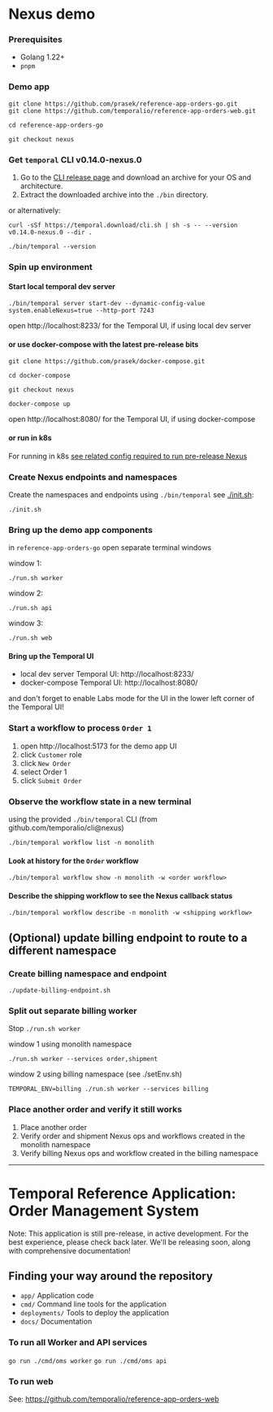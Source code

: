 # Nexus demo

### Prerequisites
- Golang 1.22+
- `pnpm`


### Demo app
```
git clone https://github.com/prasek/reference-app-orders-go.git
git clone https://github.com/temporalio/reference-app-orders-web.git

cd reference-app-orders-go

git checkout nexus
```

### Get `temporal` CLI v0.14.0-nexus.0

1. Go to the [CLI release page](https://github.com/temporalio/cli/releases/tag/v0.14.0-nexus.0) and download an archive
   for your OS and architecture.
2. Extract the downloaded archive into the `./bin` directory.

or alternatively:

```
curl -sSf https://temporal.download/cli.sh | sh -s -- --version v0.14.0-nexus.0 --dir .

./bin/temporal --version
```

### Spin up environment

#### Start local temporal dev server

```
./bin/temporal server start-dev --dynamic-config-value system.enableNexus=true --http-port 7243
```

open http://localhost:8233/ for the Temporal UI, if using local dev server

#### or use docker-compose with the latest pre-release bits

```
git clone https://github.com/prasek/docker-compose.git

cd docker-compose

git checkout nexus

docker-compose up
```

open http://localhost:8080/ for the Temporal UI, if using docker-compose

#### or run in k8s
For running in k8s [see related config required to run pre-release Nexus](https://github.com/prasek/docker-compose/pull/1/files)


### Create Nexus endpoints and namespaces

Create the namespaces and endpoints using `./bin/temporal` see [./init.sh](init.sh):
```
./init.sh
```

### Bring up the demo app components

in `reference-app-orders-go` open separate terminal windows

window 1:
```
./run.sh worker
```

window 2:
```
./run.sh api
```

window 3:
```
./run.sh web
```

#### Bring up the Temporal UI
- local dev server Temporal UI: http://localhost:8233/
- docker-compose Temporal UI: http://localhost:8080/

and don't forget to enable Labs mode for the UI in the lower left corner of the Temporal UI!

### Start a workflow to process `Order 1`
1. open http://localhost:5173 for the demo app UI
1. click `Customer` role
1. click `New Order`
1. select Order 1
1. click `Submit Order`

### Observe the workflow state in a new terminal

using the provided `./bin/temporal` CLI (from github.com/temporalio/cli@nexus)

```
./bin/temporal workflow list -n monolith
```

#### Look at history for the `Order` workflow

```
./bin/temporal workflow show -n monolith -w <order workflow>
```

#### Describe the shipping workflow to see the Nexus callback status

```
./bin/temporal workflow describe -n monolith -w <shipping workflow>
```

## (Optional) update billing endpoint to route to a different namespace

### Create billing namespace and endpoint

```
./update-billing-endpoint.sh
```

### Split out separate billing worker

Stop `./run.sh worker`

window 1 using monolith namespace
```
./run.sh worker --services order,shipment
```

window 2 using billing namespace (see ./setEnv.sh)
```
TEMPORAL_ENV=billing ./run.sh worker --services billing
```

### Place another order and verify it still works

1. Place another order
1. Verify order and shipment Nexus ops and workflows created in the monolith namespace
1. Verify billing Nexus ops and workflow created in the billing namespace

---------------------------------

# Temporal Reference Application: Order Management System

Note: This application is still pre-release, in active development.
For the best experience, please check back later.
We'll be releasing soon, along with comprehensive documentation!

## Finding your way around the repository

* `app/` Application code
* `cmd/` Command line tools for the application
* `deployments/` Tools to deploy the application
* `docs/` Documentation

### To run all Worker and API services

`go run ./cmd/oms worker`
`go run ./cmd/oms api`

### To run web

See: https://github.com/temporalio/reference-app-orders-web
